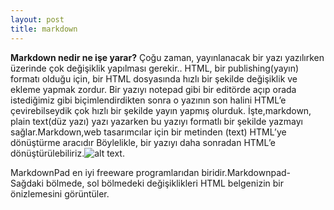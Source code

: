 ```yaml
---
layout: post
title: markdown
---
```


**Markdown nedir ne işe yarar?**
Çoğu zaman, yayınlanacak bir yazı yazılırken üzerinde çok değişiklik yapılması gerekir.. HTML, bir publishing(yayın) formatı olduğu için, bir HTML dosyasında hızlı bir şekilde değişiklik ve ekleme yapmak zordur. Bir yazıyı notepad gibi bir editörde açıp orada istediğimiz gibi biçimlendirdikten sonra o yazının son halini HTML’e çevirebilseydik çok hızlı bir şekilde yayın yapmış olurduk. İşte,markdown, plain text(düz yazı) yazı yazarken bu yazıyı formatlı bir şekilde yazmayı sağlar.Markdown,web tasarımcılar için bir metinden (text) HTML’ye dönüştürme aracıdır Böylelikle, bir yazıyı daha sonradan HTML’e dönüştürülebiliriz.![alt text](http://www.bilgisayarkurdu.com/wp-content/uploads/2011/12/MarkdownPad1.jpg "Title").

MarkdownPad en iyi freeware programlarıdan biridir.Markdownpad- Sağdaki bölmede, sol bölmedeki değişiklikleri HTML belgenizin bir önizlemesini görüntüler.
